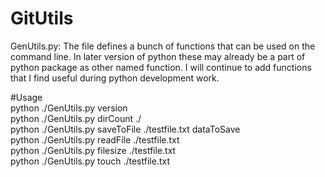 # GitUtils

GenUtils.py:
The file defines a bunch of functions that can be used on the command line.
In later version of python these may already be a part of python package as other named function.
I will continue to add functions that I find useful during python development work.

#Usage  
python ./GenUtils.py version  
python ./GenUtils.py dirCount ./  
python ./GenUtils.py saveToFile ./testfile.txt dataToSave  
python ./GenUtils.py readFile ./testfile.txt  
python ./GenUtils.py filesize ./testfile.txt  
python ./GenUtils.py touch ./testfile.txt  
